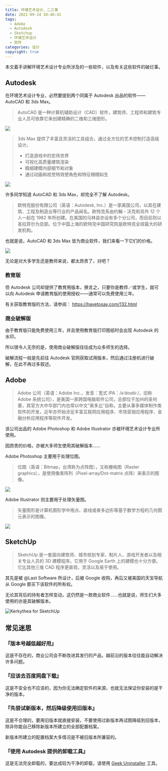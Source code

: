 ```yaml
---
title: 环境艺术设计，二三事
date: 2021-09-24 10:46:41
tags:
  - Adobe
  - Autodesk
  - Sketchup
  - 环境艺术设计
  - 软件
categories: 设计
copyright: true
---
```


本文着手讲解环境艺术设计专业所涉及的一些软件，以及有关这些软件的破烂事。

<!--more-->

## Autodesk

在环境艺术设计专业，必然要提到两个同属于 Autodesk 出品的软件——AutoCAD 和 3ds Max。

> AutoCAD 是一种计算机辅助设计（CAD）软件，建筑师、工程师和建筑专业人员可依靠它来创建精确的二维和三维图形。

![](model.jpg)

> 3ds Max 提供了丰富且灵活的工具组合，通过全方位的艺术控制打造高级设计。
>
> * 打造游戏中的宏伟世界
> * 可视化高质量建筑渲染
> * 精细建模内部细节和对象
> * 通过动画和视觉特效使角色和特征栩栩如生

![](open-shading-language-support-large-1920x1080.jpg)

许多同学知道 AutoCAD 和 3ds Max，却完全不了解 Autodesk。

> 欧特克股份有限公司（英语：Autodesk, Inc.）是一家美国公司，以其在建筑、工程及制造业等行业的产品闻名。欧特克系由约翰・沃克和另外 12 个人一起在 1982 年所创建。在美国的马林县亦设有多个分公司，而目前则以圣拉菲尔为总部。位于中国上海的欧特克中国研究院是欧特克全球最大的研发机构。

也就是说，AutoCAD 和 3ds Max 皆为商业软件，我们来看一下它们的价格。

![](2021-09-24_10-58.jpg)

无论是对大多学生还是教师来说，都太昂贵了，对吧？

### 教育版

但 Autodesk 公司却提供了教育用版本，换言之，只要你是教师／或学生，就可以向 Autodesk 申请教育版的使用授权——通常可以免费使用三年。

有关获取教育版的方法，请参阅：
https://havetosay.com/132.html

### 商业破解版

由于教育版只能免费使用三年，并且使用教育版打印图纸时会出现 Autodesk 的水印。

所以很令人无奈的是，使用商业破解版往往成为众多师生的选择。

破解流程一般是先前往 Autodesk 官网获取试用版本，然后通过注册机进行破解，在此不再过多叙述。

## Adobe

> Adobe 公司（英语：Adobe Inc.，发音：宽式 IPA：/əˈdoʊbiː/，旧称 Adobe 系统公司），是美国一家跨国电脑软件公司，总部位于加州的圣何塞，其官方大中华部门内也常以中文“奥多比”自称。主要从事多媒体制作类软件的开发，近年亦开始涉足丰富互联网应用程序、市场营销应用程序、金融分析应用程序等软件开发。

该公司出品的 Adobe Photoshop 和 Adobe Illustrator 亦被环境艺术设计专业所使用。

因昂贵的价格，亦被大多师生使用其破解版本……

Adobe Photoshop 主要用于处理位图。

> 位图（英语：Bitmap，台湾称为点阵图），又称栅格图（Raster graphics），是使用像素阵列（Pixel-array/Dot-matrix 点阵）来表示的图像。

![](composite-photo_1640x600.jpg)

Adobe Illustrator 则主要用于处理矢量图。

> 矢量图形是计算机图形学中用点、直线或者多边形等基于数学方程的几何图元表示的图像。

![](dt_ai_river2_660x495.jpg)

## SketchUp

> SketchUp 是一套面向建筑师、城市规划专家、制片人、游戏开发者以及相关专业人员的 3D 建模程序。它用于 Google Earth 上的建模也十分方便。它比其他三维 CAD 程序更直观，灵活以及易于使用。

其先是被 @Last Software 所设计，后被 Google 收购，再后又被美国的天宝导航从 Google 那买下该软件的所有权。

无论其背后的持有者怎样变动，这仍然是一款商业软件……也就是说，师生们大多使用的亦是其破解版本。

![Kerkythea for SketchUp](Herculesc130.jpg)

## 常见迷思

### 『版本号越低越好用』

这是不存在的，商业公司会不断改进其发行的产品，越前沿的版本往往能自动解决许多问题。

### 『应该去百度网盘下载』

这是不安全也不应该的，因为你无法确定软件的来源，也就无法保证你安装的是干净的版本。

### 『先尝试新版本，然后降级使用旧版本』

这是不合理的，要用旧版本就直接安装，不要使用过新版本再试图降级到旧版本，除非你能自己移除新版本所建立的全部配置档案。

新版本所建立的配置档案大多情况是不被旧版本所兼容的。

### 『使用 Autodesk 提供的卸载工具』

这是无法完全卸载的，要达成较为干净的卸载，请使用 [Geek Uninstaller](https://geekuninstaller.com) 工具。
